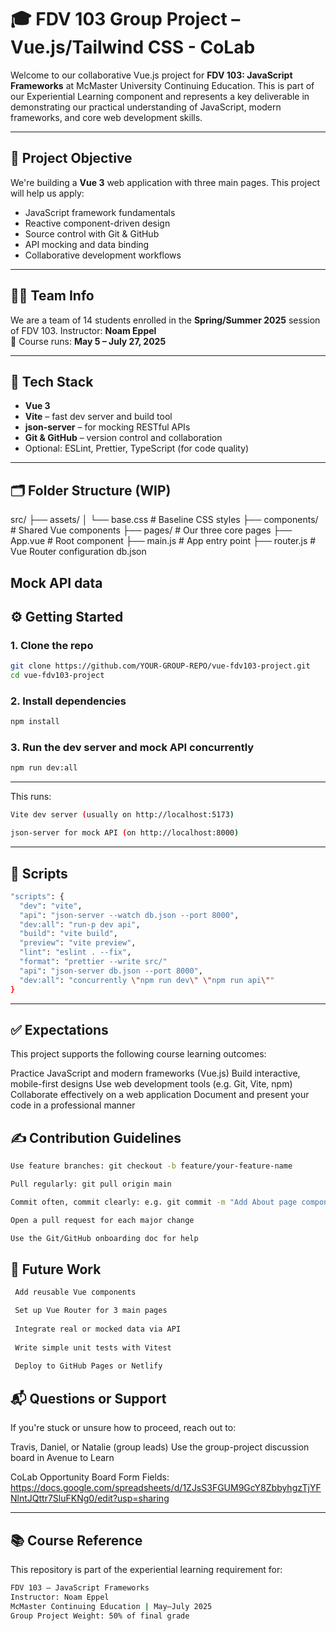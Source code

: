 # 🎓 FDV 103 Group Project – Vue.js/Tailwind CSS - CoLab

Welcome to our collaborative Vue.js project for **FDV 103: JavaScript Frameworks** at McMaster University Continuing Education. This is part of our Experiential Learning component and represents a key deliverable in demonstrating our practical understanding of JavaScript, modern frameworks, and core web development skills.

---

## 🧠 Project Objective

We're building a **Vue 3** web application with three main pages. This project will help us apply:

- JavaScript framework fundamentals
- Reactive component-driven design
- Source control with Git & GitHub
- API mocking and data binding
- Collaborative development workflows

---

## 👩‍💻 Team Info

We are a team of 14 students enrolled in the **Spring/Summer 2025** session of FDV 103. Instructor: **Noam Eppel**  
📅 Course runs: **May 5 – July 27, 2025**

---

## 🔧 Tech Stack

- **Vue 3**
- **Vite** – fast dev server and build tool
- **json-server** – for mocking RESTful APIs
- **Git & GitHub** – version control and collaboration
- Optional: ESLint, Prettier, TypeScript (for code quality)

---

## 🗂️ Folder Structure (WIP)

src/
├── assets/
│ └── base.css # Baseline CSS styles
├── components/ # Shared Vue components
├── pages/ # Our three core pages
├── App.vue # Root component
├── main.js # App entry point
├── router.js # Vue Router configuration
db.json

## Mock API data

## ⚙️ Getting Started

### 1. Clone the repo

```bash
git clone https://github.com/YOUR-GROUP-REPO/vue-fdv103-project.git
cd vue-fdv103-project
```

### 2. Install dependencies

```bash
npm install
```

### 3. Run the dev server and mock API concurrently

```bash
npm run dev:all
```

---

This runs:

```bash
Vite dev server (usually on http://localhost:5173)

json-server for mock API (on http://localhost:8000)
```

---

## 📄 Scripts

```bash
"scripts": {
  "dev": "vite",
  "api": "json-server --watch db.json --port 8000",
  "dev:all": "run-p dev api",
  "build": "vite build",
  "preview": "vite preview",
  "lint": "eslint . --fix",
  "format": "prettier --write src/"
  "api": "json-server db.json --port 8000",
  "dev:all": "concurrently \"npm run dev\" \"npm run api\""
}
```

---

## ✅ Expectations

This project supports the following course learning outcomes:

Practice JavaScript and modern frameworks (Vue.js)
Build interactive, mobile-first designs
Use web development tools (e.g. Git, Vite, npm)
Collaborate effectively on a web application
Document and present your code in a professional manner

## ✍️ Contribution Guidelines

```bash
Use feature branches: git checkout -b feature/your-feature-name

Pull regularly: git pull origin main

Commit often, commit clearly: e.g. git commit -m "Add About page component"

Open a pull request for each major change

Use the Git/GitHub onboarding doc for help
```

## 🧪 Future Work

```bash
 Add reusable Vue components

 Set up Vue Router for 3 main pages
 
 Integrate real or mocked data via API
 
 Write simple unit tests with Vitest
 
 Deploy to GitHub Pages or Netlify
```

## 📬 Questions or Support

If you're stuck or unsure how to proceed, reach out to:

Travis, Daniel, or Natalie (group leads)
Use the group-project discussion board in Avenue to Learn

CoLab Opportunity Board Form Fields:
https://docs.google.com/spreadsheets/d/1ZJsS3FGUM9GcY8ZbbyhgzTjYFNlntJQttr7SluFKNg0/edit?usp=sharing

---

## 📚 Course Reference

This repository is part of the experiential learning requirement for:

```bash
FDV 103 – JavaScript Frameworks
Instructor: Noam Eppel
McMaster Continuing Education | May–July 2025
Group Project Weight: 50% of final grade
```
